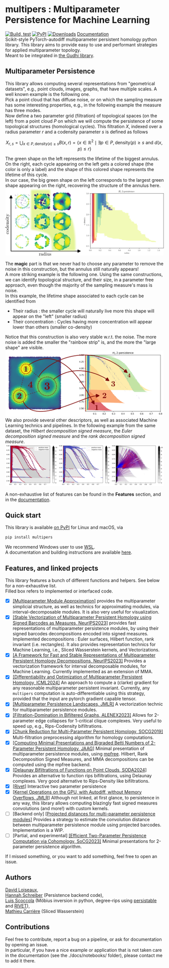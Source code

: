 # multipers : Multiparameter Persistence for Machine Learning
[![Build, test](https://github.com/DavidLapous/multipers/actions/workflows/python_PR.yml/badge.svg)](https://github.com/DavidLapous/multipers/actions/workflows/python_PR.yml)
[![PyPI](https://img.shields.io/pypi/v/multipers?color=green)](https://pypi.org/project/multipers)
[![Downloads](https://static.pepy.tech/badge/multipers)](https://pepy.tech/project/multipers)
[Documentation](https://davidlapous.github.io/multipers/index.html)
<br>
Scikit-style PyTorch-autodiff multiparameter persistent homology python library. 
This library aims to provide easy to use and performant strategies for applied multiparameter topology.
<br> Meant to be integrated in [the Gudhi library](https://gudhi.inria.fr/).

## Multiparameter Persistence
This library allows computing several representations from "geometrical datasets", e.g., point clouds, images, graphs, that have multiple scales. A well known example is the following one. 
<br>
Pick a point cloud that has diffuse noise, or on which the sampling measure has some interesting properties, e.g., in the following example the measure has three modes.
<br>
Now define a two parameter grid (filtration) of topological spaces (on the left) from a point cloud $P$ on which we will compute the persistence of some topological structures (homological cycles).
This filtration $X$, indexed over a radius parameter $r$ and a codensity parameter $s$ is defined as follows

$$ X_{r,s} = \bigcup_{x \in P, \, \mathrm{density}(x) \ge s} B(x,r) = \lbrace x\in \mathbb R^2 \mid \exists p \in P, \, \mathrm{density}(p) \ge s \text{ and } d(x,p) \le r \rbrace$$

The green shape on the left represents the lifetime of the biggest annulus. On the right, each cycle appearing on the left gets a colored shape (the color is only a label) and the shape of this colored shape represents the lifetime of this cycle.
<br>
In our case, the big green shape on the left corresponds to the largest green shape appearing on the right, recovering the structure of the annulus here.
![Alt text](docs/1.png)

The **magic** part is that we never had to choose any parameter to remove the noise in this construction, but the annulus still naturally appears!
<br>A more striking example is the following one.
Using the same constructions, we can identify topological structure, and their size, in a parameter free approach, even though the majority of the sampling measure's mass is noise.
<br> In this example, the lifetime shape associated to each cycle can be identified from 
 - Their radius : the smaller cycle will naturally live more this shape will appear on the "left" (smaller radius)
 - Their concentration : Cycles having more concentration will appear lower than others (smaller co-density)

Notice that this construction is also very stable w.r.t. the noise. The more noise is added the smaller the "rainbow strip" is, and the more the "large shape" are visible.
![alt text](docs/2.png)
We also provide several other descriptors, as well as associated Machine Learning technics and pipelines. In the following example from the same dataset, the *Hilbert decomposition signed measure*, the *Euler decomposition signed measure* and the *rank decomposition signed measure*.
![alt text](docs/3.png)


A non-exhaustive list of features can be found in the **Features** section, and in the [documentation](https://davidlapous.github.io/multipers/index.html).
## Quick start


This library is available [on PyPI](https://pypi.org/project/multipers/) for Linux and macOS, via
```sh
pip install multipers
```
We recommend Windows user to use [WSL](https://learn.microsoft.com/en-us/windows/wsl/). 
<br>
A documentation and building instructions are available [here](https://davidlapous.github.io/multipers/contributions.html).

## Features, and linked projects
This library features a bunch of different functions and helpers. See below for a non-exhaustive list.
<br>Filled box refers to implemented or interfaced code.
 - [x] [[Multiparameter Module Approximation]](https://arxiv.org/abs/2206.02026) provides the multiparameter simplicial structure, as well as technics for approximating modules, via interval-decomposable modules. It is also very useful for visualization.
 - [x] [[Stable Vectorization of Multiparameter Persistent Homology using Signed Barcodes as Measures, NeurIPS2023]](https://proceedings.neurips.cc/paper_files/paper/2023/hash/d75c474bc01735929a1fab5d0de3b189-Abstract-Conference.html) provides fast representations of multiparameter persistence modules, by using their signed barcodes decompositions encoded into signed measures. Implemented decompositions : Euler surfaces, Hilbert function, rank invariant (i.e. rectangles). It also provides representation technics for Machine Learning, i.e., Sliced Wasserstein kernels, and Vectorizations.
 - [x] [[A Framework for Fast and Stable Representations of Multiparameter Persistent Homology Decompositions, NeurIPS2023]](https://proceedings.neurips.cc/paper_files/paper/2023/hash/702b67152ec4435795f681865b67999c-Abstract-Conference.html) Provides a vectorization framework for interval decomposable modules, for Machine Learning. Currently implemented as an extension of MMA.
 - [x] [[Differentiability and Optimization of Multiparameter Persistent Homology, ICML2024]](https://proceedings.mlr.press/v235/scoccola24a.html) An approach to compute a (clarke) gradient for any reasonable multiparameter persistent invariant. Currently, any `multipers` computation is auto-differentiable using this strategy, provided that the input are pytorch gradient capable tensor.
 - [x] [[Multiparameter Persistence Landscapes, JMLR]](https://jmlr.org/papers/v21/19-054.html) A vectorization technic for multiparameter persistence modules.
 - [x] [[Filtration-Domination in Bifiltered Graphs, ALENEX2023]](https://doi.org/10.1137/1.9781611977561.ch3) Allows for 2-parameter edge collapses for 1-critical clique complexes. Very useful to speed up, e.g., Rips-Codensity bifiltrations.
 - [x] [[Chunk Reduction for Multi-Parameter Persistent Homology, SOCG2019]](https://doi.org/10.4230/LIPIcs.SoCG.2019.37) Multi-filtration preprocessing algorithm for homology computations.
 - [x] [[Computing Minimal Presentations and Bigraded Betti Numbers of 2-Parameter Persistent Homology, JAAG]](https://doi.org/10.1137/20M1388425) Minimal presentation of multiparameter persistence modules, using [mpfree](https://bitbucket.org/mkerber/mpfree/src/master/). Hilbert, Rank Decomposition Signed Measures, and MMA decompositions can be computed using the mpfree backend.
 - [x] [[Delaunay Bifiltrations of Functions on Point Clouds, SODA2024]](https://epubs.siam.org/doi/10.1137/1.9781611977912.173) Provides an alternative to function rips bifiltrations, using Delaunay complexes. Very good alternative to Rips-Density like bifiltrations.
 - [x] [[Rivet]](https://github.com/rivetTDA/rivet) Interactive two parameter persistence
 - [x] [[Kernel Operations on the GPU, with Autodiff, without Memory Overflows, JMLR]](http://jmlr.org/papers/v22/20-275.html) Although not linked, at first glance, to persistence in any way, this library allows computing blazingly fast signed measures convolutions (and more!) with custom kernels. 
 - [ ] [Backend only] [[Projected distances for multi-parameter persistence modules]](https://arxiv.org/abs/2206.08818) Provides a strategy to estimate the convolution distance between multiparameter persistence module using projected barcodes. Implementation is a WIP.
 - [ ] [Partial, and experimental] [[Efficient Two-Parameter Persistence Computation via Cohomology, SoCG2023]](https://doi.org/10.4230/LIPIcs.SoCG.2023.15) Minimal presentations for 2-parameter persistence algorithm.

If I missed something, or you want to add something, feel free to open an issue.

## Authors
[David Loiseaux](https://www-sop.inria.fr/members/David.Loiseaux/index.html),<br>
[Hannah Schreiber](https://github.com/hschreiber) (Persistence backend code),<br>
[Luis Scoccola](https://luisscoccola.com/) 
(Möbius inversion in python, degree-rips using [persistable](https://github.com/LuisScoccola/persistable) and [RIVET](https://github.com/rivetTDA/rivet/)),<br>
[Mathieu Carrière](https://www-sop.inria.fr/members/Mathieu.Carriere/) (Sliced Wasserstein)<br>

## Contributions
Feel free to contribute, report a bug on a pipeline, or ask for documentation by opening an issue.<br>
In particular, if you have a nice example or application that is not taken care in the documentation (see the ./docs/notebooks/ folder), please contact me to add it there.

